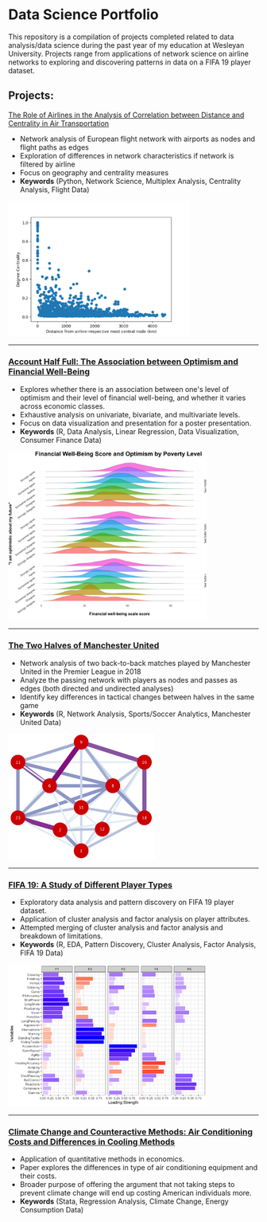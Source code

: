 # Data Science Portfolio
This repository is a compilation of projects completed related to data analysis/data science during the past year of my education at Wesleyan University. Projects range from applications of network science on airline networks to exploring and discovering patterns in data on a FIFA 19 player dataset.

## Projects:

<a href="https://skim09.github.io/airline-layers">The Role of Airlines in the Analysis of Correlation between Distance and Centrality in Air Transportation</a>
* Network analysis of European flight network with airports as nodes and flight paths as edges
* Exploration of differences in network characteristics if network is filtered by airline
* Focus on geography and centrality measures
* **Keywords** (Python, Network Science, Multiplex Analysis, Centrality Analysis, Flight Data)
<img src="static/degree_centrality_airlinelayered.png" width="364">

---

###  [Account Half Full: The Association between Optimism and Financial Well-Being](skim09.github.io/optimism-financial)
* Explores whether there is an association between one's level of optimism and their level of financial well-being, and whether it varies across economic classes.
* Exhaustive analysis on univariate, bivariate, and multivariate levels.
* Focus on data visualization and presentation for a poster presentation.
* **Keywords** (R, Data Analysis, Linear Regression, Data Visualization, Consumer Finance Data)
<img src="static/figure_2.png" width="400">

---

###  [The Two Halves of Manchester United](skim09.github.io/manchester-united)
* Network analysis of two back-to-back matches played by Manchester United in the Premier League in 2018
* Analyze the passing network with players as nodes and passes as edges (both directed and undirected analyses)
* Identify key differences in tactical changes between halves in the same game
* **Keywords** (R, Network Analysis, Sports/Soccer Analytics, Manchester United Data)
<img src="githubfigures/chelsea/cropsecondhalf1.png" width="295" height="253">

---

###  [FIFA 19: A Study of Different Player Types](skim09.github.io/fifa-19)
* Exploratory data analysis and pattern discovery on FIFA 19 player dataset.
* Application of cluster analysis and factor analysis on player attributes.
* Attempted merging of cluster analysis and factor analysis and breakdown of limitations.
* **Keywords** (R, EDA, Pattern Discovery, Cluster Analysis, Factor Analysis, FIFA 19 Data)
<img src="fifa19_EDA_Rmarkdown_files/figure-gfm/unnamed-chunk-13-1.png" width="400">

---

###  [Climate Change and Counteractive Methods: Air Conditioning Costs and Differences in Cooling Methods](skim09.github.io/climate-change)
* Application of quantitative methods in economics.
* Paper explores the differences in type of air conditioning equipment and their costs.
* Broader purpose of offering the argument that not taking steps to prevent climate change will end up costing American individuals more.
* **Keywords** (Stata, Regression Analysis, Climate Change, Energy Consumption Data)

